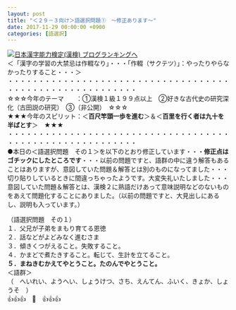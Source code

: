 ```yaml
---
layout: post
title: "＜２９－３向け＞語選択問題①　～修正あります～"
date: 2017-11-29 00:00:00 +0900
categories: [語選択]
---
```


[![](/syuusyuu9701/assets/images/＜２９－３向け＞語選択問題①-～修正あります～-br_c_3028_1.gif)](http://blog.with2.net/link.php?1659096:3028 "日本漢字能力検定(漢検) ブログランキングへ")[日本漢字能力検定(漢検) ブログランキングへ](http://blog.with2.net/link.php?1659096:3028)  
＜「漢字の学習の大禁忌は作輟なり」・・・「作輟（サクテツ）」：やったりやらなかったりすること・・・＞  
・・・・・・・・・・・・・・・・・・・・・・・・・・・・・・・・・・・・・・・・・・・・・・・・・・・・・・・・・  
☆☆☆今年のテーマ　　：①漢検１級１９９点以上　②好きな古代史の研究深化（古田説の研究）　③（非公開）　☆☆☆　　  
★★★今年のスピリット：＜**百尺竿頭一歩を進む**＞＆＜**百里を行く者は九十を半ばとす**＞　★★★  
・・・・・・・・・・・・・・・・・・・・・・・・・・・・・・・・・・・・・・・・・・・・・・・・・・・・・・・・・  
●本日の＜語選択問題　その１＞を以下のとおり修正しています・・・**修正点はゴチックにしたところです**・・・以前の問題ですと、語群の中に違う解答もあることはありますが、意図していた問題＆解答とは別のものになってました・・・切り貼りしているときに間違っちゃったようです。大変失礼いたしました・・・意図していた問題＆解答とは、漢検２に熟語だけあって意味説明などのないものをあえて問題化することにありました。（以前の問題ですと、大見出しにあるし、説明も入っています。）  
  
（語選択問題　その１）  
１．父兄が子弟をまもり育てる恩徳  
２．話などがよどみなく進むさま  
３．傾きくつがえること。失敗すること。  
４．かまどで煮たきすること。転じて、生計を立てること。  
**５．まねきむかえてやとうこと。たのんでやとうこと。**  
＜語群＞  
（　へいれい、ようへい、しょうけつ、さち、えんてん、ふいく、きょか、しょうそ　）  
👍👍👍　🐔　👍👍👍